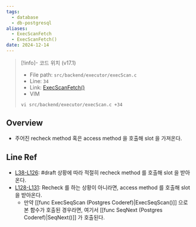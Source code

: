 ```yaml
---
tags:
  - database
  - db-postgresql
aliases:
  - ExecScanFetch
  - ExecScanFetch()
date: 2024-12-14
---
```

> [!info]- 코드 위치 (v17.1)
> - File path: `src/backend/executor/execScan.c`
> - Line: `34`
> - Link: [ExecScanFetch()](https://github.com/postgres/postgres/blob/REL_17_1/src/backend/executor/execScan.c#L26-L132)
> - VIM
> ```
> vi src/backend/executor/execScan.c +34
> ```

## Overview

- 주어진 recheck method 혹은 access method 을 호출해 slot 을 가져온다.

## Line Ref

- [L38-L126](https://github.com/postgres/postgres/blob/master/src/backend/executor/execScan.c#L38-L126): #draft 상황에 따라 적절히 recheck method 를 호출해 slot 을 받아온다.
- [L128-L131](https://github.com/postgres/postgres/blob/master/src/backend/executor/execScan.c#L128-L131): Recheck 를 하는 상황이 아니라면, access method 를 호출해 slot 을 받아온다.
	- 만약 [[func ExecSeqScan (Postgres Coderef)|ExecSeqScan()]] 으로 본 함수가 호출된 경우라면, 여기서 [[func SeqNext (Postgres Coderef)|SeqNext()]] 가 호출된다.
